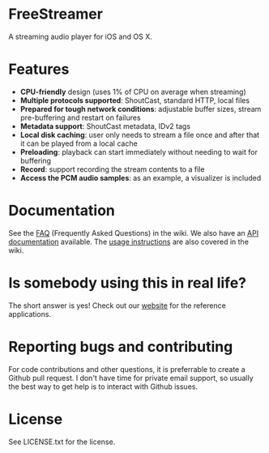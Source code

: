 FreeStreamer
====================

A streaming audio player for iOS and OS X.

Features
====================

- **CPU-friendly** design (uses 1% of CPU on average when streaming)
- **Multiple protocols supported**: ShoutCast, standard HTTP, local files
- **Prepared for tough network conditions**: adjustable buffer sizes, stream pre-buffering and restart on failures
- **Metadata support**: ShoutCast metadata, IDv2 tags
- **Local disk caching**: user only needs to stream a file once and after that it can be played from a local cache
- **Preloading**: playback can start immediately without needing to wait for buffering
- **Record**: support recording the stream contents to a file
- **Access the PCM audio samples**: as an example, a visualizer is included

Documentation
====================

See the [FAQ](https://github.com/muhku/FreeStreamer/wiki/FreeStreamer-FAQ) (Frequently Asked Questions) in the wiki. We also have an [API documentation](http://muhku.github.io/FreeStreamer/api/) available. The [usage instructions](https://github.com/muhku/FreeStreamer/wiki/Using-the-player-in-your-own-project) are also covered in the wiki.

Is somebody using this in real life?
====================

The short answer is yes! Check out our [website](http://muhku.github.io/FreeStreamer/) for the reference applications.

Reporting bugs and contributing
====================

For code contributions and other questions, it is preferrable to create a Github pull request. I don't have time for private email support, so usually the best way to get help is to interact with Github issues.

License
====================

See LICENSE.txt for the license.
